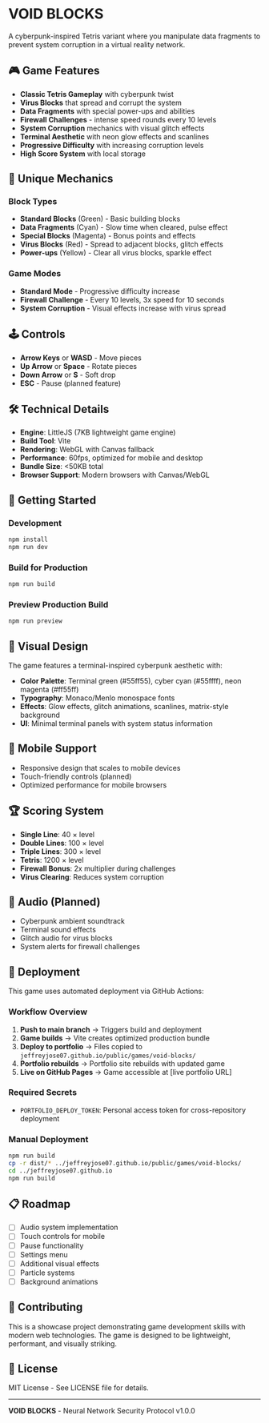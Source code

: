# VOID BLOCKS

A cyberpunk-inspired Tetris variant where you manipulate data fragments to prevent system corruption in a virtual reality network.

## 🎮 Game Features

- **Classic Tetris Gameplay** with cyberpunk twist
- **Virus Blocks** that spread and corrupt the system
- **Data Fragments** with special power-ups and abilities
- **Firewall Challenges** - intense speed rounds every 10 levels
- **System Corruption** mechanics with visual glitch effects
- **Terminal Aesthetic** with neon glow effects and scanlines
- **Progressive Difficulty** with increasing corruption levels
- **High Score System** with local storage

## 🎯 Unique Mechanics

### Block Types
- **Standard Blocks** (Green) - Basic building blocks
- **Data Fragments** (Cyan) - Slow time when cleared, pulse effect
- **Special Blocks** (Magenta) - Bonus points and effects
- **Virus Blocks** (Red) - Spread to adjacent blocks, glitch effects
- **Power-ups** (Yellow) - Clear all virus blocks, sparkle effect

### Game Modes
- **Standard Mode** - Progressive difficulty increase
- **Firewall Challenge** - Every 10 levels, 3x speed for 10 seconds
- **System Corruption** - Visual effects increase with virus spread

## 🕹️ Controls

- **Arrow Keys** or **WASD** - Move pieces
- **Up Arrow** or **Space** - Rotate pieces
- **Down Arrow** or **S** - Soft drop
- **ESC** - Pause (planned feature)

## 🛠️ Technical Details

- **Engine**: LittleJS (7KB lightweight game engine)
- **Build Tool**: Vite
- **Rendering**: WebGL with Canvas fallback
- **Performance**: 60fps, optimized for mobile and desktop
- **Bundle Size**: <50KB total
- **Browser Support**: Modern browsers with Canvas/WebGL

## 🚀 Getting Started

### Development
```bash
npm install
npm run dev
```

### Build for Production
```bash
npm run build
```

### Preview Production Build
```bash
npm run preview
```

## 🎨 Visual Design

The game features a terminal-inspired cyberpunk aesthetic with:
- **Color Palette**: Terminal green (#55ff55), cyber cyan (#55ffff), neon magenta (#ff55ff)
- **Typography**: Monaco/Menlo monospace fonts
- **Effects**: Glow effects, glitch animations, scanlines, matrix-style background
- **UI**: Minimal terminal panels with system status information

## 📱 Mobile Support

- Responsive design that scales to mobile devices
- Touch-friendly controls (planned)
- Optimized performance for mobile browsers

## 🏆 Scoring System

- **Single Line**: 40 × level
- **Double Lines**: 100 × level  
- **Triple Lines**: 300 × level
- **Tetris**: 1200 × level
- **Firewall Bonus**: 2x multiplier during challenges
- **Virus Clearing**: Reduces system corruption

## 🎵 Audio (Planned)

- Cyberpunk ambient soundtrack
- Terminal sound effects
- Glitch audio for virus blocks
- System alerts for firewall challenges

## 🚀 Deployment

This game uses automated deployment via GitHub Actions:

### Workflow Overview
1. **Push to main branch** → Triggers build and deployment
2. **Game builds** → Vite creates optimized production bundle
3. **Deploy to portfolio** → Files copied to `jeffreyjose07.github.io/public/games/void-blocks/`
4. **Portfolio rebuilds** → Portfolio site rebuilds with updated game
5. **Live on GitHub Pages** → Game accessible at [live portfolio URL]

### Required Secrets
- `PORTFOLIO_DEPLOY_TOKEN`: Personal access token for cross-repository deployment

### Manual Deployment
```bash
npm run build
cp -r dist/* ../jeffreyjose07.github.io/public/games/void-blocks/
cd ../jeffreyjose07.github.io
npm run build
```

## 📋 Roadmap

- [ ] Audio system implementation
- [ ] Touch controls for mobile
- [ ] Pause functionality
- [ ] Settings menu
- [ ] Additional visual effects
- [ ] Particle systems
- [ ] Background animations

## 🤝 Contributing

This is a showcase project demonstrating game development skills with modern web technologies. The game is designed to be lightweight, performant, and visually striking.

## 📄 License

MIT License - See LICENSE file for details.

---

**VOID BLOCKS** - Neural Network Security Protocol v1.0.0